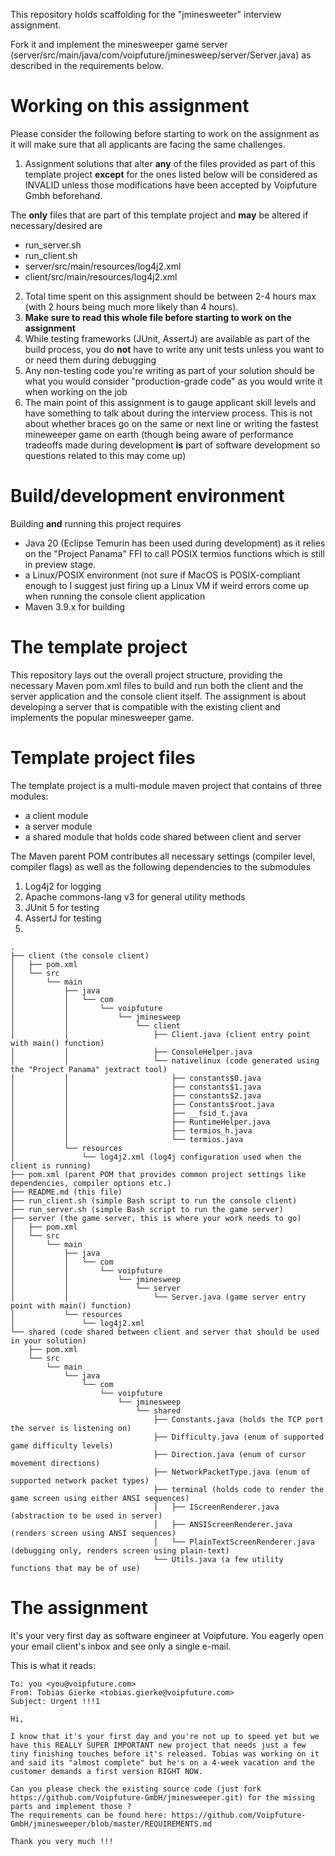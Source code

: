 This repository holds scaffolding for the "jminesweeter" interview assignment. 

Fork it and implement the minesweeper game server (server/src/main/java/com/voipfuture/jminesweep/server/Server.java) as described in the requirements below.

# Working on this assignment

Please consider the following before starting to work on the assignment as it will make sure that all applicants are 
facing the same challenges.

1. Assignment solutions that alter **any** of the files provided as part of this template project **except** for the ones listed below will be considered as INVALID unless those modifications have been accepted by Voipfuture Gmbh beforehand.

The **only** files that are part of this template project and **may** be altered if necessary/desired are
- run_server.sh
- run_client.sh
- server/src/main/resources/log4j2.xml
- client/src/main/resources/log4j2.xml

2. Total time spent on this assignment should be between 2-4 hours max (with 2 hours being much more likely than 4 hours).
3. **Make sure to read this whole file before starting to work on the assignment**
4. While testing frameworks (JUnit, AssertJ) are available as part of the build process, you do **not** have to write any unit tests
unless you want to or need them during debugging 
5. Any non-testing code you're writing as part of your solution should be what you would consider "production-grade code" as you would write it when working on the job
6. The main point of this assignment is to gauge applicant skill levels and have something to talk about during the interview process. 
This is not about whether braces go on the same or next line or writing the fastest mineweeper game on earth (though being aware of performance tradeoffs made during development **is** part of software development so questions related to this may come up)

# Build/development environment

Building **and** running this project requires 

- Java 20 (Eclipse Temurin has been used during development) as it relies on the "Project Panama" FFI 
to call POSIX termios functions which is still in preview stage.
- a Linux/POSIX environment (not sure if MacOS is POSIX-compliant enough to I suggest just firing up a Linux VM if weird
errors come up when running the console client application
- Maven 3.9.x for building

# The template project

This repository lays out the overall project structure, providing the necessary Maven pom.xml files to build and run both
the client and the server application and the console client itself. The assignment is about developing a server that is compatible
with the existing client and implements the popular minesweeper game.

# Template project files

The template project is a multi-module maven project that contains of three modules:

- a client module
- a server module
- a shared module that holds code shared between client and server 

The Maven parent POM contributes all necessary settings (compiler level, compiler flags) as well as the following dependencies to the submodules

1. Log4j2 for logging
2. Apache commons-lang v3 for general utility methods
3. JUnit 5 for testing
4. AssertJ for testing
5. 

```
.
├── client (the console client)
│   ├── pom.xml
│   └── src
│       └── main
│           ├── java
│           │   └── com
│           │       └── voipfuture
│           │           └── jminesweep
│           │               └── client
│           │                   ├── Client.java (client entry point with main() function)
│           │                   ├── ConsoleHelper.java
│           │                   └── nativelinux (code generated using the "Project Panama" jextract tool) 
│           │                       ├── constants$0.java
│           │                       ├── constants$1.java
│           │                       ├── constants$2.java
│           │                       ├── Constants$root.java
│           │                       ├── __fsid_t.java
│           │                       ├── RuntimeHelper.java
│           │                       ├── termios_h.java
│           │                       └── termios.java
│           └── resources
│               └── log4j2.xml (log4j configuration used when the client is running)
├── pom.xml (parent POM that provides common project settings like dependencies, compiler options etc.)
├── README.md (this file)
├── run_client.sh (simple Bash script to run the console client)
├── run_server.sh (simple Bash script to run the game server)
├── server (the game server, this is where your work needs to go)
│   ├── pom.xml
│   └── src
│       └── main
│           ├── java
│           │   └── com
│           │       └── voipfuture
│           │           └── jminesweep
│           │               └── server
│           │                   └── Server.java (game server entry point with main() function)
│           └── resources
│               └── log4j2.xml
└── shared (code shared between client and server that should be used in your solution)
    ├── pom.xml
    └── src
        └── main
            └── java
                └── com
                    └── voipfuture
                        └── jminesweep
                            └── shared
                                ├── Constants.java (holds the TCP port the server is listening on) 
                                ├── Difficulty.java (enum of supported game difficulty levels)
                                ├── Direction.java (enum of cursor movement directions)
                                ├── NetworkPacketType.java (enum of supported network packet types)
                                ├── terminal (holds code to render the game screen using either ANSI sequences)
                                │   ├── IScreenRenderer.java (abstraction to be used in server)
                                │   ├── ANSIScreenRenderer.java (renders screen using ANSI sequences)
                                │   └── PlainTextScreenRenderer.java  (debugging only, renders screen using plain-text)
                                └── Utils.java (a few utility functions that may be of use)                                
```

# The assignment

It's your very first day as software engineer at Voipfuture. You eagerly open your email client's inbox and see only a single e-mail.

This is what it reads:

```
To: you <you@voipfuture.com>
From: Tobias Gierke <tobias.gierke@voipfuture.com>
Subject: Urgent !!!1

Hi,

I know that it's your first day and you're not up to speed yet but we have this REALLY SUPER IMPORTANT new project that needs just a few tiny finishing touches before it's released. Tobias was working on it and said its "almost complete" but he's on a 4-week vacation and the customer demands a first version RIGHT NOW. 

Can you please check the existing source code (just fork https://github.com/Voipfuture-GmbH/jminesweeper.git) for the missing parts and implement those ?
The requirements can be found here: https://github.com/Voipfuture-GmbH/jminesweeper/blob/master/REQUIREMENTS.md

Thank you very much !!!





  

